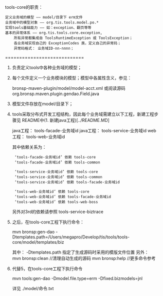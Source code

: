 
tools-core的职责：
	
	定义业务域的模型 —— model/目录下 erm文件
	业务域中的模型对象 —— org.tis.tools.model.po.*
	实现tools基础能力 —— 如：exception、翻页等等
	基本的异常体系 —— org.tis.tools.core.exception,
		所有异常都集成自 ToolsRuntimeException 或 ToolsException；
		各业务域实现自己的 ExceptionCodes 类，定义自己的异常码；
		异常码格式： 业务域ID-nn-nnnn；
	


============================

1. 负责定义tools中各种业务域的模型；

2. 每个文件定义一个业务模块的模型；模型中各属性含义，参见： 
	
	bronsp-maven-plugin/model/model-acct.xml
	或阅读源码 org.bronsp.maven.plugin.gendao.Field.java
	
3. 模型文件存放在model/目录下；

4. tools采取分布式开发工程结构，因此每个业务域需建立以下工程，新建工程步骤见 README中(1. 新建java工程)[../README.MD]
	
	java工程： tools-facade-业务域id
	java工程： tools-service-业务域id
	web工程：  tools-web-业务域id
	
	其中依赖关系为：
	
		‘tools-facade-业务域id’ 依赖 tools-core
		‘tools-facade-业务域id’ 依赖 tools-common
		
		‘tools-service-业务域id’ 依赖 tools-core
		‘tools-service-业务域id’ 依赖 tools-common
		‘tools-service-业务域id’ 依赖 tools-facade-业务域id

		‘tools-web-业务域id’ 依赖 tools-core
		‘tools-web-业务域id’ 依赖 tools-facade-业务域id
		‘tools-web-业务域id’ 依赖 tools-web-boss
		
		
	另外对3rd的依赖请参照 tools-service-biztrace 
	
5. 之后，在tools-core工程下执行命令： 
	
	mvn bronsp:gen-dao -Dtemplates.path=/Users/megapro/Develop/tis/tools/tools-core/model/templates/biz
	
	其中： -Dtemplates.path 指定了生成源码时采用的模版文件位置
	另外：
	mvn bronsp:clean  //清理自动生成的源码
	mvn bronsp:help   //更多命令参考 

6. 代替5，在tools-core工程下执行命令
	
	mvn tools:gen-dao -Dmodel.file.type=erm -Dfixed.bizmodels=jnl
	
	详见 ./model/命令.txt
	
